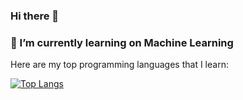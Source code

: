 ### Hi there 👋
### 🌱 I’m currently learning on Machine Learning




Here are my top programming languages that I learn:

[![Top Langs](https://github-readme-stats.vercel.app/api/top-langs/?username=anuraghazra&hide_progress=true)](https://github.com/jonathanniez/github-readme-stats)
<!--
**JonathanNiez/JonathanNiez** is a ✨ _special_ ✨ repository because its `README.md` (this file) appears on your GitHub profile.

Here are some ideas to get you started:

- 🔭 I’m currently working on ...
🌱 I’m currently learning on Machine Learning
- 👯 I’m looking to collaborate on ...
- 🤔 I’m looking for help with ...
- 💬 Ask me about ...
- 📫 How to reach me: ...
- 😄 Pronouns: ...
- ⚡ Fun fact: ...
-->
